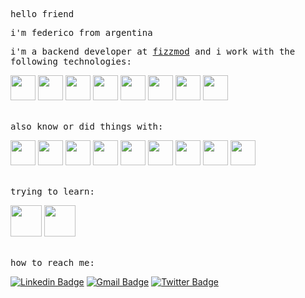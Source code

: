 
<p><samp>hello friend</samp></p>
<p><samp>i'm federico from argentina</samp></p>

<div align="left">

<samp>i'm a backend developer at <a href="http://fizzmod.com/" target="_blank">fizzmod</a> and i work with the following technologies:</samp>


<code><a href="https://ubuntu.com/" target="_blank"><img height="40" src="https://www.vectorlogo.zone/logos/ubuntu/ubuntu-ar21.svg"></a></code>
<code><a href="https://git-scm.com/" target="_blank"><img height="40" src="https://www.vectorlogo.zone/logos/git-scm/git-scm-ar21.svg"></a></code>
<code><a href="https://nodejs.org/es/" target="_blank"><img height="40" src="https://www.vectorlogo.zone/logos/nodejs/nodejs-ar21.svg"></a></code>
<code><a href="https://www.serverless.com/" target="_blank"><img height="40" src="https://www.vectorlogo.zone/logos/serverless/serverless-ar21.svg"></a></code>
<code><a href="https://www.mongodb.com/es" target="_blank"><img height="40" src="https://www.vectorlogo.zone/logos/mongodb/mongodb-ar21.svg"></a></code>
<code><a href="https://aws.amazon.com/es/" target="_blank"><img height="40" src="https://www.vectorlogo.zone/logos/amazon_aws/amazon_aws-ar21.svg"></a></code>
<code><a href="https://yaml.org/" target="_blank"><img height="40" src="https://www.vectorlogo.zone/logos/yaml/yaml-ar21.svg"></a></code>
<code><a href="https://www.docker.com/" target="_blank"><img height="40" src="https://www.vectorlogo.zone/logos/docker/docker-ar21.svg"></a></code>

<br>
<samp>also know or did things with:</samp>

<code><a href="https://developer.mozilla.org/es/docs/HTML/HTML5" target="_blank"><img height="40" src="https://www.vectorlogo.zone/logos/w3_html5/w3_html5-ar21.svg"></a></code>
<code><a href="https://developer.mozilla.org/es/docs/Web/CSS" target="_blank"><img height="40" src="https://www.vectorlogo.zone/logos/netlifyapp_watercss/netlifyapp_watercss-ar21.svg"></a></code>
<code><a href="https://www.javascript.com/" target="_blank"><img height="40" src="https://www.vectorlogo.zone/logos/javascript/javascript-ar21.svg"></a></code>
<code><a href="https://www.typescriptlang.org/" target="_blank"><img height="40" src="https://www.vectorlogo.zone/logos/typescriptlang/typescriptlang-ar21.svg"></a></code>
<code><a href="https://jestjs.io/" target="_blank"><img height="40" src="https://www.vectorlogo.zone/logos/jestjsio/jestjsio-ar21.svg"></a></code>
<code><a href="https://angular.io/" target="_blank"><img height="40" src="https://www.vectorlogo.zone/logos/angular/angular-ar21.svg"></a></code>
<code><a href="https://es.reactjs.org/" target="_blank"><img height="40" src="https://www.vectorlogo.zone/logos/reactjs/reactjs-ar21.svg"></a></code>
<code><a href="https://docs.oracle.com/javase/7/docs/technotes/guides/language/" target="_blank"><img height="40" src="https://www.vectorlogo.zone/logos/java/java-ar21.svg"></a></code>
<code><a href="https://redis.io/" target="_blank"><img height="40" src="https://www.vectorlogo.zone/logos/redis/redis-ar21.svg"></a></code>

<br>
<samp>trying to learn:</samp>

<code><a href="https://vuejs.org/" target="_blank"><img height="50" src="https://www.vectorlogo.zone/logos/vuejs/vuejs-ar21.svg"></a></code>
<code><a href="https://www.python.org/" target="_blank"><img height="50" src="https://www.vectorlogo.zone/logos/python/python-ar21.svg"></a></code>

<br>
<samp>how to reach me:</samp><br>


[![Linkedin Badge](https://img.shields.io/badge/-Fede_Atanasoff-white?&logo=Linkedin&logoColor=black&link=https://www.linkedin.com/in/fede-atanasoff/)](https://www.linkedin.com/in/fede-atanasoff/)
[![Gmail Badge](https://img.shields.io/badge/-fede.atanasoff@gmail.com-white?&logo=Gmail&logoColor=black&link=mailto:fede.atanasoff@gmail.com)](mailto:fede.atanasoff@gmail.com)
[![Twitter Badge](https://img.shields.io/badge/-@fd__atanasoff-white?logo=twitter&logoColor=black&link=https://twitter.com/fd_atanasoff)](https://twitter.com/fd_atanasoff)

</div>
